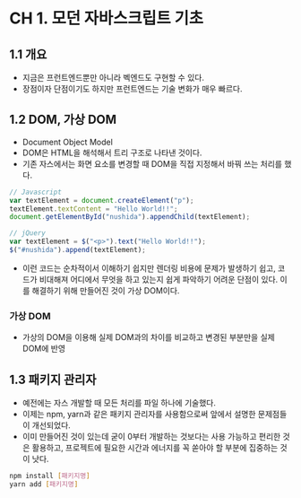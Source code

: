 # CH 1. 모던 자바스크립트 기초

## 1.1 개요
- 지금은 프런트엔드뿐만 아니라 벡엔드도 구현할 수 있다.
- 장점이자 단점이기도 하지만 프런트엔드는 기술 변화가 매우 빠르다.

## 1.2 DOM, 가상 DOM
- Document Object Model
- DOM은 HTML을 해석해서 트리 구조로 나타낸 것이다.
- 기존 자스에서는 화면 요소를 변경할 때 DOM을 직접 지정해서 바꿔 쓰는 처리를 했다.
```Javascript
// Javascript
var textElement = document.createElement("p");
textElement.textContent = "Hello World!!";
document.getElementById("nushida").appendChild(textElement);

// jQuery
var textElement = $("<p>").text("Hello World!!");
$("#nushida").append(textElement);
```
- 이런 코드는 순차적이서 이해하기 쉽지만 렌더링 비용에 문제가 발생하기 쉽고, 코드가 비대해져 어디에서 무엇을 하고 있는지 쉽게 파악하기 어려운 단점이 있다. 이를 해결하기 위해 만들어진 것이 가상 DOM이다.

### 가상 DOM
- 가상의 DOM을 이용해 실제 DOM과의 차이를 비교하고 변경된 부분만을 실제 DOM에 반영

## 1.3 패키지 관리자
- 예전에는 자스 개발할 때 모든 처리를 파일 하나에 기술했다.
- 이제는 npm, yarn과 같은 패키지 관리자를 사용함으로써 앞에서 설명한 문제점들이 개선되었다.
- 이미 만들어진 것이 있는데 굳이 0부터 개발하는 것보다는 사용 가능하고 편리한 것은 활용하고, 프로젝트에 필요한 시간과 에너지를 꼭 쏟아야 할 부분에 집중하는 것이 낫다.
```bash
npm install [패키지명]
yarn add [패키지명]
```